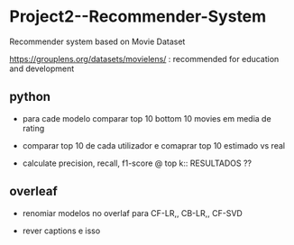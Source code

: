 # Project2--Recommender-System

Recommender system based on Movie Dataset

https://grouplens.org/datasets/movielens/ : recommended for education and development

## python

- para cade modelo comparar top 10 bottom 10 movies em media de rating

- comparar top 10 de cada utilizador e comaprar top 10 estimado vs real

- calculate precision, recall, f1-score @ top k:: RESULTADOS ??

## overleaf

- renomiar modelos no overlaf para CF-LR,,  CB-LR,,   CF-SVD

- rever captions e isso